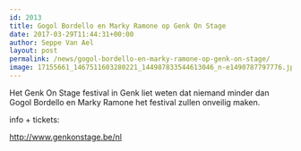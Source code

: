 ```yaml
---
id: 2013
title: Gogol Bordello en Marky Ramone op Genk On Stage
date: 2017-03-29T11:44:31+00:00
author: Seppe Van Ael
layout: post
permalink: /news/gogol-bordello-en-marky-ramone-op-genk-on-stage/
image: 17155661_1467511603280221_144987833544613046_n-e1490787797776.jpg
---
```

Het Genk On Stage festival in Genk liet weten dat niemand minder dan Gogol Bordello en Marky Ramone het festival zullen onveilig maken.

info + tickets:

http://www.genkonstage.be/nl

&nbsp;